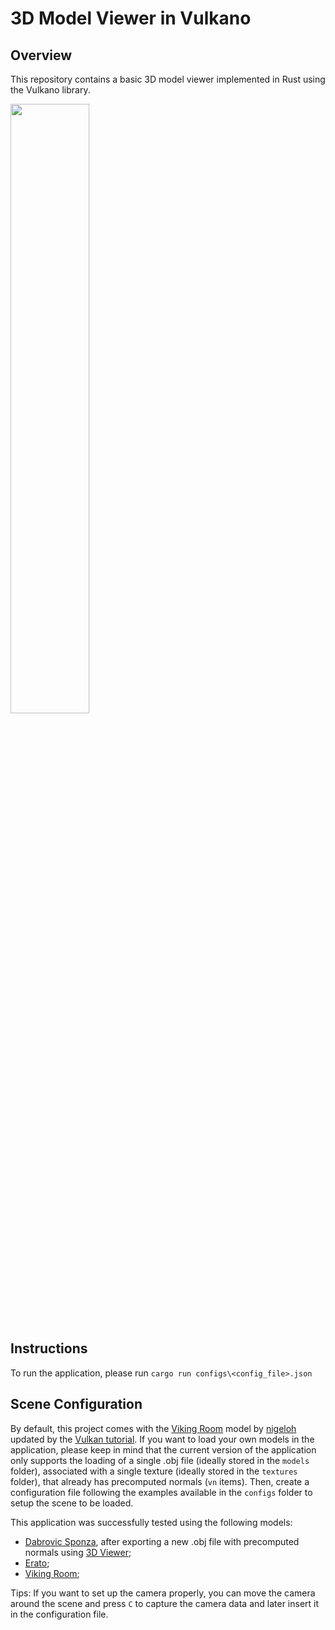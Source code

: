 # 3D Model Viewer in Vulkano

## Overview

This repository contains a basic 3D model viewer implemented in Rust using the Vulkano library.

<img src="https://github.com/MarcioCerqueira/vulkano_3d_model_viewer/blob/main/erato.jpg"  width="50%" height="50%">

## Instructions

To run the application, please run `cargo run configs\<config_file>.json`

## Scene Configuration

By default, this project comes with the [Viking Room](https://sketchfab.com/3d-models/viking-room-a49f1b8e4f5c4ecf9e1fe7d81915ad38) model by [nigeloh](https://sketchfab.com/nigelgoh) updated by the [Vulkan tutorial](https://vulkan-tutorial.com/Loading_models). 
If you want to load your own models in the application, please keep in mind that the current version of the application only supports the loading of a single .obj file (ideally stored in the `models` folder), associated with a single texture (ideally stored in the `textures` folder), that already has precomputed normals (`vn` items). 
Then, create a configuration file following the examples available in the `configs` folder to setup the scene to be loaded.

This application was successfully tested using the following models:
- [Dabrovic Sponza](https://casual-effects.com/g3d/data10/research/model/dabrovic_sponza/sponza.zip), after exporting a new .obj file with precomputed normals using [3D Viewer](https://3dviewer.net/);
- [Erato](https://casual-effects.com/g3d/data10/research/model/erato/erato.zip);
- [Viking Room](https://vulkan-tutorial.com/Loading_models);

Tips: If you want to set up the camera properly, you can move the camera around the scene and press `C` to capture the camera data and later insert it in the configuration file.
